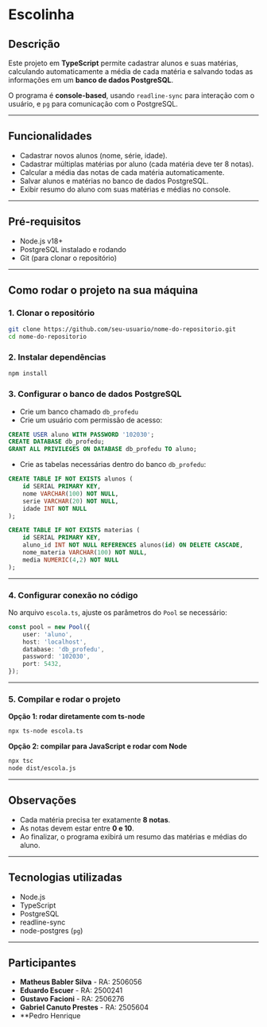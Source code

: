 # Escolinha

## Descrição

Este projeto em **TypeScript** permite cadastrar alunos e suas matérias, calculando automaticamente a média de cada matéria e salvando todas as informações em um **banco de dados PostgreSQL**.

O programa é **console-based**, usando `readline-sync` para interação com o usuário, e `pg` para comunicação com o PostgreSQL.

---

## Funcionalidades

* Cadastrar novos alunos (nome, série, idade).
* Cadastrar múltiplas matérias por aluno (cada matéria deve ter 8 notas).
* Calcular a média das notas de cada matéria automaticamente.
* Salvar alunos e matérias no banco de dados PostgreSQL.
* Exibir resumo do aluno com suas matérias e médias no console.

---

## Pré-requisitos

* Node.js v18+
* PostgreSQL instalado e rodando
* Git (para clonar o repositório)

---

## Como rodar o projeto na sua máquina

### 1. Clonar o repositório

```bash
git clone https://github.com/seu-usuario/nome-do-repositorio.git
cd nome-do-repositorio
```

### 2. Instalar dependências

```bash
npm install
```

### 3. Configurar o banco de dados PostgreSQL

* Crie um banco chamado `db_profedu`
* Crie um usuário com permissão de acesso:

```sql
CREATE USER aluno WITH PASSWORD '102030';
CREATE DATABASE db_profedu;
GRANT ALL PRIVILEGES ON DATABASE db_profedu TO aluno;
```

* Crie as tabelas necessárias dentro do banco `db_profedu`:

```sql
CREATE TABLE IF NOT EXISTS alunos (
    id SERIAL PRIMARY KEY,
    nome VARCHAR(100) NOT NULL,
    serie VARCHAR(20) NOT NULL,
    idade INT NOT NULL
);

CREATE TABLE IF NOT EXISTS materias (
    id SERIAL PRIMARY KEY,
    aluno_id INT NOT NULL REFERENCES alunos(id) ON DELETE CASCADE,
    nome_materia VARCHAR(100) NOT NULL,
    media NUMERIC(4,2) NOT NULL
);
```

---

### 4. Configurar conexão no código

No arquivo `escola.ts`, ajuste os parâmetros do `Pool` se necessário:

```ts
const pool = new Pool({
    user: 'aluno',
    host: 'localhost',
    database: 'db_profedu',
    password: '102030',
    port: 5432,
});
```

---

### 5. Compilar e rodar o projeto

**Opção 1: rodar diretamente com ts-node**

```bash
npx ts-node escola.ts
```

**Opção 2: compilar para JavaScript e rodar com Node**

```bash
npx tsc
node dist/escola.js
```

---

## Observações

* Cada matéria precisa ter exatamente **8 notas**.
* As notas devem estar entre **0 e 10**.
* Ao finalizar, o programa exibirá um resumo das matérias e médias do aluno.

---

## Tecnologias utilizadas

* Node.js
* TypeScript
* PostgreSQL
* readline-sync
* node-postgres (`pg`)

---

## Participantes

* **Matheus Babler Silva** - RA: 2506056
* **Eduardo Escuer** - RA: 2500241
* **Gustavo Facioni** - RA: 2506276
* **Gabriel Canuto Prestes** - RA: 2505604
* **Pedro Henrique
